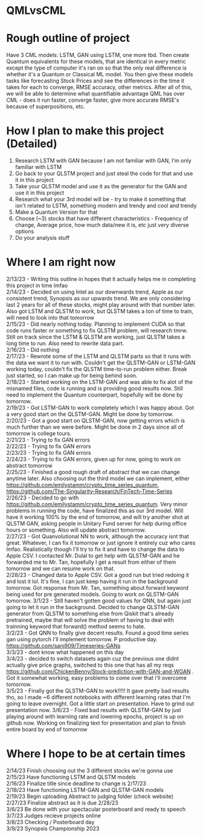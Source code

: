 # QMLvsCML

# Rough outline of project
Have 3 CML models: LSTM, GAN using LSTM, one more tbd. Then create Quantum equivalents for these models, that are identical in every metric except the type of computer it's ran on so that the only real difference is whether it's a Quantum or Classical ML model. You then give these models tasks like forecasting Stock Prices and see the differences in the time it takes for each to converge, RMSE accuracy, other metrics. After all of this, we will be able to determine what quantifiable advantage QML has over CML - does it run faster, converge faster, give more accurate RMSE's because of superpositions, etc.

# How I plan to make this project (Detailed)
 1. Research LSTM with GAN because I am not familiar with GAN, I'm only familiar with LSTM
 2. Go back to your QLSTM project and just steal the code for that and use it in this project
 3. Take your QLSTM model and use it as the generator for the GAN and use it in this project
 4. Research what your 3rd model will be - try to make it something that isn't related to LSTM, something modern and trendy and cool and trendy
 5. Make a Quantum Version for that
 6. Choose (~3) stocks that have different characteristics - Frequency of change, Average price, how much data/new it is, etc just very diverse options
 7. Do your analysis stuff
 
# Where I am right now
 2/13/23 - Writing this outline in hopes that it actually helps me in completing this project in time lmfao <br>
 2/14/23 - Decided on using Intel as our downwards trend, Apple as our consistent trend, Synopsis as our upwards trend. We are only considering last 2 years for all of these stocks, might play around with that number later. Also got LSTM and QLSTM to work, but QLSTM takes a ton of time to train, will need to look into that tomorrow<br>
 2/15/23 - Did nearly nothing today. Planning to implement CUDA so that code runs faster or something to fix QLSTM problem, will research tmrw. Still on track since the LSTM & QLSTM are working, just QLSTM takes a long time to run. Also need to rewrite data part. <br>
 2/16/23 - Did nothing <br>
 2/17/23 - Rewrote some of the LSTM and QLSTM parts so that it runs with the data we want it to run with. Couldn't get the QLSTM-GAN or LSTM-GAN working today, couldn't fix the QLSTM time-to-run problem either. Break just started, so I can make up for being behind soon. <br>
 2/18/23 - Started working on the LSTM-GAN and was able to fix alot of the misnamed files, code is running and is providing good results now. Still need to implement the Quantum counterpart, hopefully will be done by tomorrow. <br>
 2/19/23 - Got LSTM-GAN to work completely which I was happy about. Got a very good start on the QLSTM-GAN. Might be done by tomorrow. <br>
 2/20/23 - Got a good start on QLSTM-GAN, now getting errors which is much further than we were before. Might be done in 2 days since all of tomorrow is college tours. <br>
 2/21/23 - Trying to fix GAN errors <br>
 2/22/23 - Trying to fix GAN errors <br>
 2/23/23 - Trying to fix GAN errors <br>
 2/24/23 - Trying to fix GAN errors, given up for now, going to work on abstract tomorrow <br>
 2/25/23 - Finished a good rough draft of abstract that we can change anytime later. Also choosing out the third model we can implement, either  https://github.com/emilystamm/crypto_time_series_quantum, https://github.com/The-Singularity-Research/FinTech-Time-Series <br>
 2/26/23 -  Decided to go with https://github.com/emilystamm/crypto_time_series_quantum. Very minor problems in running the code, have finalized this as our 3rd model. Will have it working 100% by the end of tomorrow, and will try another shot at QLSTM GAN, asking people in Unitary Fund server for help during office hours or something. Also will update abstract tomorrow. <br>
 2/27/23 - Got Quanvolutional NN to work, although the accuracy isnt that great. Whatever, I can fix it tomorrow or just ignore it entirely cuz who cares lmfao. Realistically though I'll try to fix it and have to change the data to Apple CSV. I contacted Mr. Dulal to get help with QLSTM-GAN and he forwarded me to Mr. Tan, hopefully I get a result from either of them tomorrow and we can resume work on that. <br>
 2/28/23 - Changed data to Apple CSV. Got a good run but tried redoing it and lost it lol. It's fine, I can just keep having it run in the background tomorrow. Got response from Mr. Tan, something about forward keyword being used for pre generated models. Going to work on QLSTM-GAN tomorrow.
 3/1/23  - Still haven't gotten good values for QNN, but again just going to let it run in the background. Decided to change QLSTM-GAN generator from QLSTM to something else from Qiskit that's already pretrained, maybe that will solve the problem of having to deal with trainning keyword that forward() method seems to hate. <br>
 3/2/23  - Got QNN to finally give decent results. Found a good time series gan using pytorch I'll implement tomorrow. P productive day. https://github.com/sanj909/Timeseries-GANs <br>
 3/3/23 - dont know what happened on this day <br>
 3/4/23 - decided to switch datasets again cuz the previous one didnt actually give price graphs, switched to this one that has all my reqs https://github.com/ChickenBenny/Stock-prediction-with-GAN-and-WGAN . Got it somewhat working, easy problems to come over that i'll overcome tomorrow. <br>
 3/5/23 - Finally got the QLSTM-GAN to work!!!!! It gave pretty bad results tho, so I made ~6 different notebooks with different learning rates that I'm going to leave overnight. Got a little start on presentation. Have to grind out presentation now.
 3/6/23 - Fixed bad results with QLSTM-GAN by just playing around with learning rate and lowering epochs, project is up on github now. Working on finalizing text for presentation and plan to finish entire board by end of tomorrow <br>
 # Where I hope to be at certain times
 2/14/23 Finish choosing out the 3 different stocks we're gonna use <br>
 2/15/23 Have functioning LSTM and QLSTM models <br>
 2/16/23 Finalize title since deadline to change is 2/17/23 <br>
 2/18/23 Have functioning LSTM-GAN and QLSTM-GAN models <br>
 2/19/23 Begin uploading Abstract to judging folder (check website) <br>
 2/27/23 Finalize abstract as it is due 2/28/23 <br>
 3/6/23 Be done with your spectacular posterboard and ready to speech <br>
 3/7/23 Judges recieve projects online <br>
 3/8/23 Checking / Posterboard day <br>
 3/9/23 Synopsis Championship 2023 <br>
 
